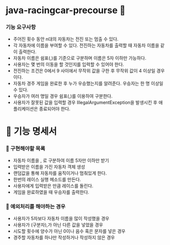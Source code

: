 # java-racingcar-precourse 🚗

### 기능 요구사항

- 주어진 횟수 동안 n대의 자동차는 전진 또는 멈출 수 있다.
- 각 자동차에 이름을 부여할 수 있다. 전진하는 자동차를 출력할 때 자동차 이름을 같이 출력한다.
- 자동차 이름은 쉼표(,)를 기준으로 구분하며 이름은 5자 이하만 가능하다.
- 사용자는 몇 번의 이동을 할 것인지를 입력할 수 있어야 한다.
- 전진하는 조건은 0에서 9 사이에서 무작위 값을 구한 후 무작위 값이 4 이상일 경우이다.
- 자동차 경주 게임을 완료한 후 누가 우승했는지를 알려준다. 우승자는 한 명 이상일 수 있다.
- 우승자가 여러 명일 경우 쉼표(,)를 이용하여 구분한다.
- 사용자가 잘못된 값을 입력할 경우 IllegalArgumentException을 발생시킨 후 애플리케이션은 종료되어야 한다.

# 📖 기능 명세서

### 🔽 구현해야할 목록

- 자동차 이름을 , 로 구분하여 이름 5자만 이하만 받기
- 입력받은 이름을 가진 자동차 객체 생성
- 랜덤값을 통해 자동차를 움직이거나 멈춰있게 한다.
- 한번의 레이스 실행 메소드를 만든다.
- 사용자에게 입력받은 만큼 레이스를 돌린다.
- 게임을 완료하였을 때 우승자를 출력한다.

### 🔽 예외처리를 해야하는 경우

- 사용자가 5자보다 자동차 이름을 많이 작성했을 경우
- 사용자가 (구분자),가 아닌 다른 값을 넣었을 경우
- 시도할 횟수에 양수가 아닌 0이나 음수 혹은 문자를 넣은 경우
- 경주할 자동차를 하나만 작성하거나 작성하지 않은 경우
